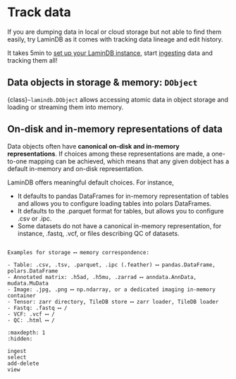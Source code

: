 # Track data

If you are dumping data in local or cloud storage but not able to find them easily, try LaminDB as it comes with tracking data lineage and edit history.

It takes 5min to [set up your LaminDB instance](https://lamin.ai/docs/db/guide/init), start [ingesting](https://lamin.ai/docs/db/guide/ingest) data and tracking them all!

## Data objects in storage & memory: `DObject`

{class}`~lamindb.DObject` allows accessing atomic data in object storage and loading or streaming them into memory.

## On-disk and in-memory representations of data

Data objects often have **canonical on-disk and in-memory representations**. If choices among these representations are made, a one-to-one mapping can be achieved, which means that any given dobject has a default in-memory and on-disk representation.

LaminDB offers meaningful default choices. For instance,

- It defaults to pandas DataFrames for in-memory representation of tables and allows you to configure loading tables into polars DataFrames.
- It defaults to the .parquet format for tables, but allows you to configure .csv or .ipc.
- Some datasets do not have a canonical in-memory representation, for instance, .fastq, .vcf, or files describing QC of datasets.

```{tip}

Examples for storage ⟷ memory correspondence:

- Table: .csv, .tsv, .parquet, .ipc (.feather) ⟷ pandas.DataFrame, polars.DataFrame
- Annotated matrix: .h5ad, .h5mu, .zarrad ⟷ anndata.AnnData, mudata.MuData
- Image: .jpg, .png ⟷ np.ndarray, or a dedicated imaging in-memory container
- Tensor: zarr directory, TileDB store ⟷ zarr loader, TileDB loader
- Fastq: .fastq ⟷ /
- VCF: .vcf ⟷ /
- QC: .html ⟷ /

```

```{toctree}
:maxdepth: 1
:hidden:

ingest
select
add-delete
view
```

